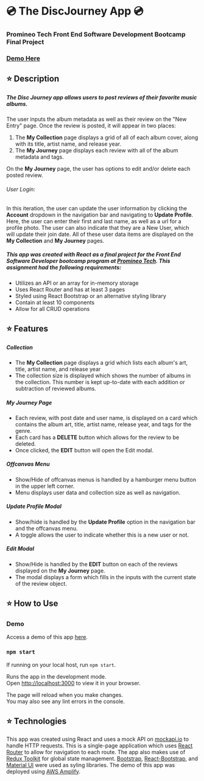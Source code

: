 # :cd: The DiscJourney App :cd:
### Promineo Tech Front End Software Development Bootcamp Final Project
### [Demo Here](https://main.d1e8p8piktoztz.amplifyapp.com/)


## :star: Description

##### The Disc Journey app allows users to post reviews of their favorite music albums.

The user inputs the album metadata as well as their review on the "New Entry" page. Once the review is posted, it will appear in two places:

1. The **My Collection** page displays a grid of all of each album cover, along with its title, artist name, and release year.
2. The **My Journey** page displays each review with all of the album metadata and tags.

On the **My Journey** page, the user has options to edit and/or delete each posted review.

###### User Login:

In this iteration, the user can update the user information by clicking the **Account** dropdown in the navigation bar and navigating to **Update Profile**. Here, the user can enter their first and last name, as well as a url for a profile photo. The user can also indicate that they are a New User, which will update their join date. All of these user data items are displayed on the **My Collection** and **My Journey** pages.

##### This app was created with React as a final project for the Front End Software Developer bootcamp program at [Promineo Tech](https://promineotech.com/). This assignment had the following requirements:

* Utilizes an API or an array for in-memory storage
* Uses React Router and has at least 3 pages
* Styled using React Bootstrap or an alternative styling library
* Contain at least 10 components
* Allow for all CRUD operations

## :star: Features

##### Collection
* The **My Collection** page displays a grid which lists each album's art, title, artist name, and release year
* The collection size is displayed which shows the number of albums in the collection. This number is kept up-to-date with each addition or subtraction of reviewed albums.

##### My Journey Page
* Each review, with post date and user name, is displayed on a card which contains the album art, title, artist name, release year, and tags for the genre.
* Each card has a **DELETE** button which allows for the review to be deleted.
* Once clicked, the **EDIT** button will open the Edit modal.

##### Offcanvas Menu
* Show/Hide of offcanvas menus is handled by a hamburger menu button in the upper left corner.
* Menu displays user data and collection size as well as navigation.

##### Update Profile Modal
* Show/hide is handled by the **Update Profile** option in the navigation bar and the offcanvas menu.
* A toggle allows the user to indicate whether this is a new user or not.

##### Edit Modal
* Show/Hide is handled by the **EDIT** button on each of the reviews displayed on the **My Journey** page.
* The modal displays a form which fills in the inputs with the current state of the review object.

## :star: How to Use

### Demo

Access a demo of this app [here](https://main.d1e8p8piktoztz.amplifyapp.com/).

### `npm start`

If running on your local host, run `npm start`.

Runs the app in the development mode.\
Open [http://localhost:3000](http://localhost:3000) to view it in your browser.

The page will reload when you make changes.\
You may also see any lint errors in the console.

## :star: Technologies
This app was created using React and uses a mock API on [mockapi.io](https://mockapi.io) to handle HTTP requests. This is a single-page application which uses [React Router](https://reactrouter.com) to allow for navigation to each route. The app also makes use of [Redux Toolkit](https://redux-toolkit.js.org/) for global state management. [Bootstrap](https://getbootstrap.com/), [React-Bootstrap](https://react-bootstrap.github.io/), and [Material UI](https://mui.com/material-ui/) were used as syling libraries. The demo of this app was deployed using [AWS Amplify](https://aws.amazon.com/amplify/).



